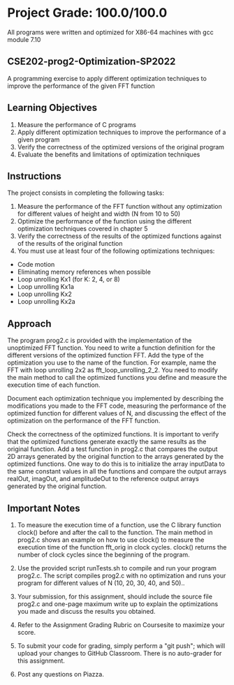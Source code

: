 # Project Grade: 100.0/100.0
All programs were written and optimized for X86-64 machines with gcc module 7.10

## CSE202-prog2-Optimization-SP2022
A programming exercise to apply different optimization techniques to improve the performance of the given FFT function

## Learning Objectives
1) Measure the performance of C programs  
2) Apply different optimization techniques to improve the performance of a given program
3) Verify the correctness of the optimized versions of the original program
4) Evaluate the benefits and limitations of optimization techniques


## Instructions
The project consists in completing the following tasks:  
1. Measure the performance of the FFT function without any optimization for different values of height and width (N from 10 to 50)
2. Optimize the performance of the function using the different optimization techniques covered in chapter 5
3. Verify the correctness of the results of the optimized functions against of the results of the original function
4. You must use at least four of the following optimizations techniques:

 - Code motion 
 - Eliminating memory references when possible
 - Loop unrolling Kx1 (for K: 2, 4, or 8)
 - Loop unrolling Kx1a
 - Loop unrolling Kx2
 - Loop unrolling Kx2a


## Approach
The program prog2.c is provided with the implementation of the unoptimized FFT function. You need to write a function definition for the different versions of the optimized function FFT. Add the type of the optimization you use to the name of the function. For example, name the FFT with loop unrolling 2x2 as fft_loop_unrolling_2_2. You need to modify the main method to call the optimized functions you define and measure the execution time of each function.

Document each optimization technique you implemented by describing the modifications you made to the FFT code, measuring the performance of the optimized function for different values of N, and discussing the effect of the optimization on the performance of the FFT function.

Check the correctness of the optimized functions. It is important to verify that the optimized functions generate exactly the same results as the original function. Add a test function in prog2.c that compares the output 2D arrays generated by the original function to the arrays generated by the optimized functions. One way to do this is to initialize the array inputData to the same constant values in all the functions and compare the output arrays realOut, imagOut, and amplitudeOut to the reference output arrays generated by the original function.

## Important Notes
1) To measure the execution time of a function, use the C library function clock() before and after the call to the function. The main method in prog2.c shows an example on how to use clock() to measure the execution time of the function fft_orig in clock cycles. clock() returns the number of clock cycles since the beginning of the program.

2) Use the provided script runTests.sh to compile and run your program prog2.c. The script compiles prog2.c with no optimization and runs your program for different values of N (10, 20, 30, 40, and 50)..

3) Your submission, for this assignment, should include the source file prog2.c and one-page maximum write up to explain the optimizations you made and discuss the results you obtained.

4) Refer to the Assignment Grading Rubric on Coursesite to maximize your score.

5) To submit your code for grading, simply perform a "git push"; which will upload your changes to GitHub Classroom. There is no auto-grader for this assignment.

6) Post any questions on Piazza.

